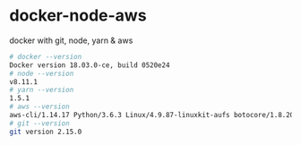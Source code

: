 # docker-node-aws

docker with git, node, yarn & aws

```sh
# docker --version
Docker version 18.03.0-ce, build 0520e24
# node --version
v8.11.1
# yarn --version
1.5.1
# aws --version
aws-cli/1.14.17 Python/3.6.3 Linux/4.9.87-linuxkit-aufs botocore/1.8.20
# git --version
git version 2.15.0
```
